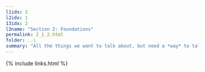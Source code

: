 ```yaml
---
l1idx: 2
l2idx: 1
13idx: 2
l3name: "Section 2: Foundations"
permalink: 2_1_2.html
folder: ..\
summary: "All the things we want to talk about, but need a *way* to talk about."
---
```


{% include links.html %}